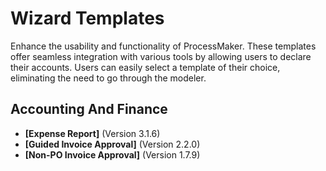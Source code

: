 # Wizard Templates
Enhance the usability and functionality of ProcessMaker. These templates offer seamless integration with various tools by allowing users to declare their accounts. Users can easily select a template of their choice, eliminating the need to go through the modeler.
## Accounting And Finance
- **[Expense Report]** (Version 3.1.6)
- **[Guided Invoice Approval]** (Version 2.2.0)
- **[Non-PO Invoice Approval]** (Version 1.7.9)
